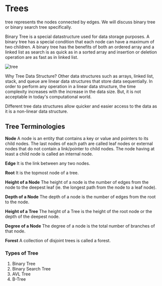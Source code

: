 # Trees

tree represents the nodes connected by edges. We will discuss binary tree or binary search tree specifically.

Binary Tree is a special datastructure used for data storage purposes. A binary tree has a special condition that each node can have a maximum of two children. A binary tree has the benefits of both an ordered array and a linked list as search is as quick as in a sorted array and insertion or deletion operation are as fast as in linked list.

![tree](https://cdn.programiz.com/sites/tutorial2program/files/tree_0.png)

Why Tree Data Structure?
Other data structures such as arrays, linked list, stack, and queue are linear data structures that store data sequentially. In order to perform any operation in a linear data structure, the time complexity increases with the increase in the data size. But, it is not acceptable in today's computational world.

Different tree data structures allow quicker and easier access to the data as it is a non-linear data structure.

## Tree Terminologies

**Node**
A node is an entity that contains a key or value and pointers to its child nodes.
The last nodes of each path are called leaf nodes or external nodes that do not contain a link/pointer to child nodes.
The node having at least a child node is called an internal node.

**Edge**
It is the link between any two nodes.

**Root**
It is the topmost node of a tree.

**Height of a Node**
The height of a node is the number of edges from the node to the deepest leaf (ie. the longest path from the node to a leaf node).

**Depth of a Node**
The depth of a node is the number of edges from the root to the node.

**Height of a Tree**
The height of a Tree is the height of the root node or the depth of the deepest node.

**Degree of a Node**
The degree of a node is the total number of branches of that node.

**Forest**
A collection of disjoint trees is called a forest.

### Types of Tree

1. Binary Tree
2. Binary Search Tree
3. AVL Tree
4. B-Tree
